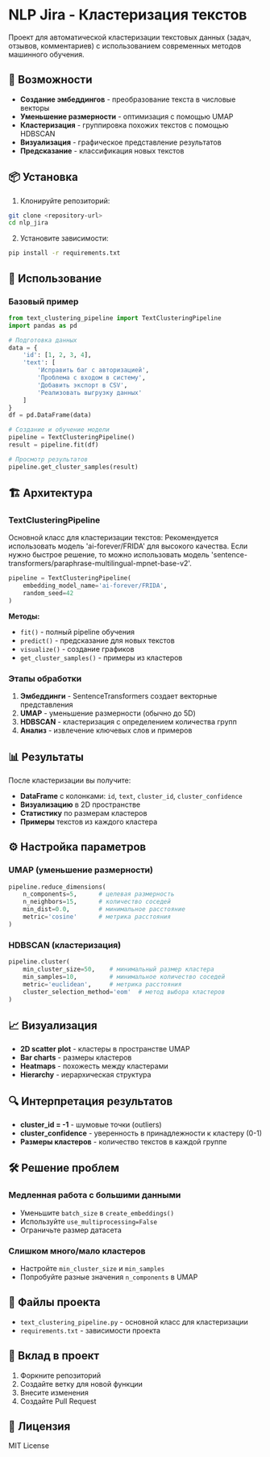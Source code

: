 # NLP Jira - Кластеризация текстов

Проект для автоматической кластеризации текстовых данных (задач, отзывов, комментариев) с использованием современных методов машинного обучения.

## 🚀 Возможности

- **Создание эмбеддингов** - преобразование текста в числовые векторы
- **Уменьшение размерности** - оптимизация с помощью UMAP
- **Кластеризация** - группировка похожих текстов с помощью HDBSCAN
- **Визуализация** - графическое представление результатов
- **Предсказание** - классификация новых текстов

## 📦 Установка

1. Клонируйте репозиторий:
```bash
git clone <repository-url>
cd nlp_jira
```

2. Установите зависимости:
```bash
pip install -r requirements.txt
```

## 🔧 Использование

### Базовый пример

```python
from text_clustering_pipeline import TextClusteringPipeline
import pandas as pd

# Подготовка данных
data = {
    'id': [1, 2, 3, 4],
    'text': [
        'Исправить баг с авторизацией',
        'Проблема с входом в систему',
        'Добавить экспорт в CSV',
        'Реализовать выгрузку данных'
    ]
}
df = pd.DataFrame(data)

# Создание и обучение модели
pipeline = TextClusteringPipeline()
result = pipeline.fit(df)

# Просмотр результатов
pipeline.get_cluster_samples(result)
```

## 🏗️ Архитектура

### TextClusteringPipeline

Основной класс для кластеризации текстов:
Рекомендуется использовать модель 'ai-forever/FRIDA' для высокого качества. Если нужно быстрое решение, то можно использовать модель 'sentence-transformers/paraphrase-multilingual-mpnet-base-v2'.

```python
pipeline = TextClusteringPipeline(
    embedding_model_name='ai-forever/FRIDA',
    random_seed=42
)
```

**Методы:**
- `fit()` - полный pipeline обучения
- `predict()` - предсказание для новых текстов
- `visualize()` - создание графиков
- `get_cluster_samples()` - примеры из кластеров

### Этапы обработки

1. **Эмбеддинги** - SentenceTransformers создает векторные представления
2. **UMAP** - уменьшение размерности (обычно до 5D)
3. **HDBSCAN** - кластеризация с определением количества групп
4. **Анализ** - извлечение ключевых слов и примеров

## 📊 Результаты

После кластеризации вы получите:

- **DataFrame** с колонками: `id`, `text`, `cluster_id`, `cluster_confidence`
- **Визуализацию** в 2D пространстве
- **Статистику** по размерам кластеров
- **Примеры** текстов из каждого кластера

## ⚙️ Настройка параметров

### UMAP (уменьшение размерности)
```python
pipeline.reduce_dimensions(
    n_components=5,      # целевая размерность
    n_neighbors=15,      # количество соседей
    min_dist=0.0,        # минимальное расстояние
    metric='cosine'      # метрика расстояния
)
```

### HDBSCAN (кластеризация)
```python
pipeline.cluster(
    min_cluster_size=50,    # минимальный размер кластера
    min_samples=10,         # минимальное количество соседей
    metric='euclidean',     # метрика расстояния
    cluster_selection_method='eom'  # метод выбора кластеров
)
```

## 📈 Визуализация

- **2D scatter plot** - кластеры в пространстве UMAP
- **Bar charts** - размеры кластеров
- **Heatmaps** - похожесть между кластерами
- **Hierarchy** - иерархическая структура

## 🔍 Интерпретация результатов

- **cluster_id = -1** - шумовые точки (outliers)
- **cluster_confidence** - уверенность в принадлежности к кластеру (0-1)
- **Размеры кластеров** - количество текстов в каждой группе

## 🛠️ Решение проблем

### Медленная работа с большими данными
- Уменьшите `batch_size` в `create_embeddings()`
- Используйте `use_multiprocessing=False`
- Ограничьте размер датасета

### Слишком много/мало кластеров
- Настройте `min_cluster_size` и `min_samples`
- Попробуйте разные значения `n_components` в UMAP

## 📝 Файлы проекта

- `text_clustering_pipeline.py` - основной класс для кластеризации
- `requirements.txt` - зависимости проекта

## 🤝 Вклад в проект

1. Форкните репозиторий
2. Создайте ветку для новой функции
3. Внесите изменения
4. Создайте Pull Request

## 📄 Лицензия

MIT License
